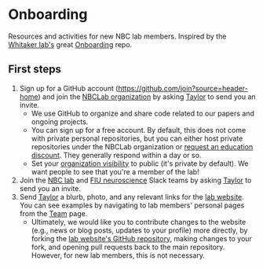 # Onboarding
Resources and activities for new NBC lab members. Inspired by the [Whitaker lab's](https://github.com/WhitakerLab) great [Onboarding](https://github.com/WhitakerLab/Onboarding) repo.

## First steps
1. Sign up for a GitHub account (https://github.com/join?source=header-home) and join the [NBCLab organization](https://github.com/NBCLab) by asking [Taylor](mailto:tsalo006@fiu.edu) to send you an invite.
    - We use GitHub to organize and share code related to our papers and ongoing projects.
    - You can sign up for a free account. By default, this does not come with private personal repositories, but you can either host private repositories under the NBCLab organization or [request an education discount](https://help.github.com/articles/applying-for-an-academic-research-discount/). They generally respond within a day or so.
    - Set your [organization visibility](https://github.com/orgs/NBCLab/people) to public (it's private by default). We want people to see that you're a member of the lab!
2. Join the [NBC lab](https://neuroinformaticslab.slack.com) and [FIU neuroscience](https://fiuneuro.slack.com) Slack teams by asking [Taylor](mailto:tsalo006@fiu.edu) to send you an invite.
3. Send [Taylor](mailto:tsalo006@fiu.edu) a blurb, photo, and any relevant links for the [lab website](https://nbclab.github.io). You can see examples by navigating to lab members' personal pages from the [Team](https://nbclab.github.io/team/) page.
    - Ultimately, we would like you to contribute changes to the website (e.g., news or blog posts, updates to your profile) more directly, by forking the [lab website's GitHub repository](https://github.com/NBCLab/NBCLab.github.io), making changes to your fork, and opening pull requests back to the main repository. However, for new lab members, this is not necessary.
